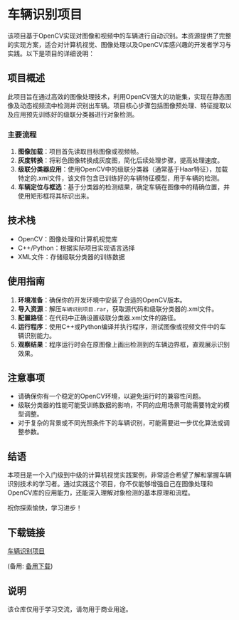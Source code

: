 # 车辆识别项目

该项目基于OpenCV实现对图像和视频中的车辆进行自动识别。本资源提供了完整的实现方案，适合对计算机视觉、图像处理以及OpenCV库感兴趣的开发者学习与实践。以下是项目的详细说明：

## 项目概述

此项目旨在通过高效的图像处理技术，利用OpenCV强大的功能集，实现在静态图像及动态视频流中检测并识别出车辆。项目核心步骤包括图像预处理、特征提取以及应用预先训练好的级联分类器进行对象检测。

### 主要流程

1. **图像加载**：项目首先读取目标图像或视频帧。
2. **灰度转换**：将彩色图像转换成灰度图，简化后续处理步骤，提高处理速度。
3. **级联分类器应用**：使用OpenCV中的级联分类器（通常基于Haar特征），加载特定的.xml文件，该文件包含已训练好的车辆特征模型，用于车辆的检测。
4. **车辆定位与框选**：基于分类器的检测结果，确定车辆在图像中的精确位置，并使用矩形框将其标识出来。

## 技术栈

- OpenCV：图像处理和计算机视觉库
- C++/Python：根据实际项目实现语言选择
- XML文件：存储级联分类器的训练数据

## 使用指南

1. **环境准备**：确保你的开发环境中安装了合适的OpenCV版本。
2. **导入资源**：解压`车辆识别项目.rar`，获取源代码和级联分类器的.xml文件。
3. **配置路径**：在代码中正确设置级联分类器.xml文件的路径。
4. **运行程序**：使用C++或Python编译并执行程序，测试图像或视频文件中的车辆识别能力。
5. **观察结果**：程序运行时会在原图像上画出检测到的车辆边界框，直观展示识别效果。

## 注意事项

- 请确保你有一个稳定的OpenCV环境，以避免运行时的兼容性问题。
- 级联分类器的性能可能受训练数据的影响，不同的应用场景可能需要特定的模型调整。
- 对于复杂的背景或不同光照条件下的车辆识别，可能需要进一步优化算法或调整参数。

## 结语

本项目是一个入门级到中级的计算机视觉实践案例，非常适合希望了解和掌握车辆识别技术的学习者。通过实践这个项目，你不仅能够增强自己在图像处理和OpenCV库的应用能力，还能深入理解对象检测的基本原理和流程。

祝你探索愉快，学习进步！

## 下载链接
[车辆识别项目](https://pan.quark.cn/s/0da9e67b12b1) 

(备用: [备用下载](https://pan.baidu.com/s/1PPi2vdPgOnWFbV5VLzUHXQ?pwd=1234))

## 说明

该仓库仅用于学习交流，请勿用于商业用途。
